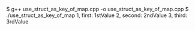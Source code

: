 $ g++ use_struct_as_key_of_map.cpp -o use_struct_as_key_of_map.cpp
$ ./use_struct_as_key_of_map
1, first: 1stValue
2, second: 2ndValue
3, third: 3rdValue
